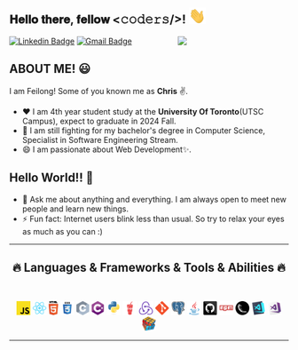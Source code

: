 <h2> 𝐇𝐞𝐥𝐥𝐨 𝐭𝐡𝐞𝐫𝐞, 𝐟𝐞𝐥𝐥𝐨𝐰 <𝚌𝚘𝚍𝚎𝚛𝚜/>! <img src="https://raw.githubusercontent.com/ABSphreak/ABSphreak/master/gifs/Hi.gif" width="30px"></h2>

<img align='right' src='https://user-images.githubusercontent.com/5713670/87202985-820dcb80-c2b6-11ea-9f56-7ec461c497c3.gif' width='200"'>

[![Linkedin Badge](https://img.shields.io/badge/-Feilong(Chris)Qiu-blue?style=flat-square&logo=Linkedin&logoColor=white&link=https://www.linkedin.com/in/harshkumarkhatri/)](https://www.linkedin.com/in/feilong-qiu-9768871b0/) [![Gmail Badge](https://img.shields.io/badge/-chrisqiu22@gmail.com-c14438?style=flat-square&logo=Gmail&logoColor=white&link=chrisqiu22@gmail.com)](mailto:chrisqiu22@gmail.com)


## ABOUT ME! 😃
I am Feilong! Some of you known me as **Chris** ✌️. 
- ❤️ I am 4th year student study at the **University Of Toronto**(UTSC Campus), expect to graduate in 2024 Fall.
- 🌱 I am still fighting for my bachelor's degree in Computer Science, Specialist in Software Engineering Stream.
- 😄 I am passionate about Web Development✨. 

## Hello World!! 🤔
- 💬 Ask me about anything and everything. I am always open to meet new people and learn new things.
- ⚡ Fun fact: Internet users blink less than usual. So try to relax your eyes as much as you can :)

<hr>
<h2 align="center">🔥 Languages & Frameworks & Tools & Abilities 🔥</h2>
<br>
<p align="center">
  <code><img title="Javascript" height="25" src="images/javascript.svg"></code>
  <code><img title="React" height="25" src="images/react-original.svg"></code>
  <code><img title="HTML5" height="25" src="images/html5.svg"></code>
  <code><img title="CSS" height="25" src="images/css.svg"></code>
  <code><img title="C" height="25" src="images/c.svg"></code>
  <code><img title="C#" height="25" src="images/cSharp.svg"></code>
  <code><img title="Python" height="25" src="images/python-original.svg"></code>
  <code><img title="Gulp" height="25" src="images/gulp.svg"></code>
  <code><img title="Redux" height="25" src="images/redux.svg"></code>
  <code><img title="Git" height="25" src="images/git-original.svg"></code>
  <code><img title="PostgreSQL" height="25" src="images/postgresql.svg"></code>
  <code><img title="Java" height="25" src="images/java-original.svg"></code>
  <code><img title="GitHub" height="25" src="images/github.svg"></code>
  <code><img title="npm" height="25" src="images/npm.svg"></code>
  <code><img title="Flask" height="25" src="images/flask.png"></code>
  <code><img title="Visual Studio Code" height="25" src="images/vscode.png"></code>
  <code><img title="Microsoft Visual Studio" height="25" src="images/visualstudio.png"></code>
  <code><img title="Problem Solving" height="25" src="images/problemSolving.png"></code>
</p>
<hr>


<!-- ![Chris's github stats](https://github-readme-stats.vercel.app/api?username=chrisyo-22&hide=["issues"]&show_icons=true) -->
<!-- <a href="https://github.com/chrisyo-22/chrisyo-22">
  <img  src="https://github-readme-stats.vercel.app/api/top-langs/?username=chrisyo-22&hide=html,tex&title_color=ffffff&text_color=c9cacc&icon_color=2bbc8a&bg_color=1d1f21&langs_count=3" />
</a> -->


